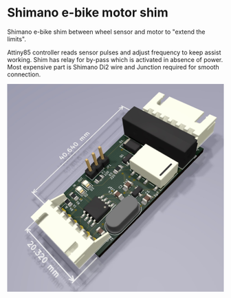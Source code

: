 # Shimano e-bike motor shim
Shimano e-bike shim between wheel sensor and motor to "extend the limits".

Attiny85 controller reads sensor pulses and adjust frequency to keep assist working.
Shim has relay for by-pass which is activated in absence of power. Most expensive part
is Shimano Di2 wire and Junction required for smooth connection.

![bike_motor_shim](https://github.com/mar0x/bike_motor_shim/raw/master/bike_motor_shim.jpg)
